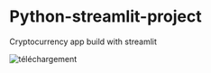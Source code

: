 # Python-streamlit-project
Cryptocurrency app build with streamlit

![téléchargement](https://user-images.githubusercontent.com/65069384/161454667-474d1196-531d-4b45-a309-84691b1c9db5.jpg)
